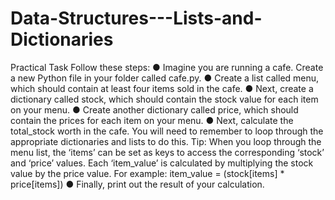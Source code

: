 # Data-Structures---Lists-and-Dictionaries

Practical Task
Follow these steps:
● Imagine you are running a cafe. Create a new Python file in your folder
called cafe.py.
● Create a list called menu, which should contain at least four items sold in
the cafe.
● Next, create a dictionary called stock, which should contain the stock
value for each item on your menu.
● Create another dictionary called price, which should contain the prices for
each item on your menu.
● Next, calculate the total_stock worth in the cafe. You will need to
remember to loop through the appropriate dictionaries and lists to do
this.
Tip: When you loop through the menu list, the ‘items’ can be set as keys
to access the corresponding ‘stock’ and ‘price’ values. Each ‘item_value’ is
calculated by multiplying the stock value by the price value. For example:
item_value = (stock[items] * price[items])
● Finally, print out the result of your calculation.
